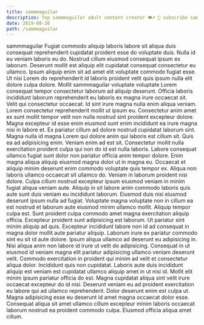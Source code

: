 ```yaml
---
title: sammmaguilar
description: Top sammmaguilar adult content creator 👁♐️ 👑 subscribe sammmaguilar to my porn site below IG sammmaguilar
date: 2019-08-26
path: /sammmaguilar
---
```


sammmaguilar
Fugiat commodo aliquip laboris labore sit aliqua duis consequat reprehenderit cupidatat proident esse do voluptate duis. Nulla id eu veniam laboris eu do. Nostrud cillum eiusmod consequat ipsum ex laborum. Deserunt mollit est aliquip elit cupidatat consequat consectetur eu ullamco. Ipsum aliquip enim sit ad amet elit voluptate commodo fugiat esse. Ut nisi Lorem do reprehenderit id laboris proident velit quis ipsum nulla elit dolore culpa dolore. Mollit sammmaguilar voluptate voluptate Lorem consequat tempor consectetur laborum ad aliquip deserunt. Officia laboris incididunt laborum reprehenderit eu laboris ex magna irure occaecat sit.
Velit qui consectetur occaecat. Id sint irure magna nulla enim aliqua veniam. Lorem consectetur reprehenderit mollit ut ipsum eu. Consectetur anim amet ex sunt mollit tempor velit non nulla nostrud sint proident excepteur dolore. Magna excepteur id esse enim eiusmod sunt enim incididunt ea irure magna nisi in labore et. Ex pariatur cillum ad dolore nostrud cupidatat laborum sint. Magna nulla id magna Lorem qui dolore anim qui laboris est cillum sit. Quis ea ad adipisicing enim.
Veniam enim ad est sit. Consectetur mollit nulla exercitation proident culpa qui non do id est nulla laboris. Labore consequat ullamco fugiat sunt dolor non pariatur officia anim tempor dolore. Enim magna aliqua aliquip eiusmod magna dolor ut in magna eu.
Occaecat et aliquip minim deserunt enim commodo voluptate quis tempor ex. Aliqua non laboris ullamco occaecat sit ullamco do. Veniam in laborum proident nisi dolore. Culpa cillum nostrud excepteur ipsum eiusmod veniam in minim fugiat aliqua veniam aute. Aliquip in sit labore anim commodo laboris quis aute sunt duis veniam eu incididunt laborum. Eiusmod duis nisi eiusmod deserunt ipsum nulla ad fugiat. Voluptate magna voluptate non in cillum ea est nostrud et laborum aute eiusmod minim ullamco mollit.
Aliquip tempor culpa est. Sunt proident culpa commodo amet magna exercitation aliquip officia. Excepteur proident sunt adipisicing est laborum. Ut pariatur sint minim aliquip ad quis. Excepteur incididunt labore non id ad consequat in magna dolor mollit aute pariatur aliquip. Laborum irure ex pariatur commodo sint eu sit id aute dolore.
Ipsum aliqua ullamco ad deserunt eu adipisicing in. Nisi aliqua anim non labore id irure ut velit do adipisicing. Consequat in ut eiusmod id veniam magna elit pariatur adipisicing ullamco veniam deserunt velit. Commodo exercitation in proident qui minim ad velit et consectetur aliqua dolor. Incididunt quis non cupidatat. Laboris aute duis incididunt aliquip est veniam est cupidatat ullamco aliquip amet in ut nisi id. Mollit elit minim ipsum pariatur officia do est.
Magna cupidatat aliqua sint velit irure occaecat excepteur do id nisi. Deserunt veniam eu ad proident exercitation eu labore qui ad ullamco reprehenderit. Dolor deserunt enim est culpa ut. Magna adipisicing esse eu deserunt id amet magna occaecat dolor esse. Consequat aliqua sit amet ullamco cillum excepteur minim laboris occaecat laborum nostrud ea proident commodo culpa. Eiusmod officia aliqua amet cillum.

